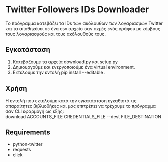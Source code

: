 # Twitter Followers IDs Downloader
Το πρόγραμμα κατεβάζει τα IDs των ακόλουθων των λογαριασμών Twitter και τα αποθηκέυει σε ένα csv αρχείο
σαν ακμές ενός γράφου με κόμβους τους λογαριασμούς και τους ακόλουθούς τους.    
## Εγκατάσταση
1. Κατεβάζουμε τα αρχεία download.py και setup.py
2. Δημιουργούμε και ενεργοποιούμε ένα virtual environment.
3. Εκτελούμε την εντολή pip install --editable .
## Χρήση
Η εντολή που εκτελούμε κατά την εγκατάσταση εγκαθιστά τις απαραίτητες βιβλιοθήκες και μας επιτρέπει να 
τρέχουμε το πρόγραμμα σαν CLI εφαρμογή ως εξής:\
download ACCOUNTS_FILE CREDENTIALS_FILE --dest FILE_DESTINATION
## Requirements
* python-twitter
* requests
* click